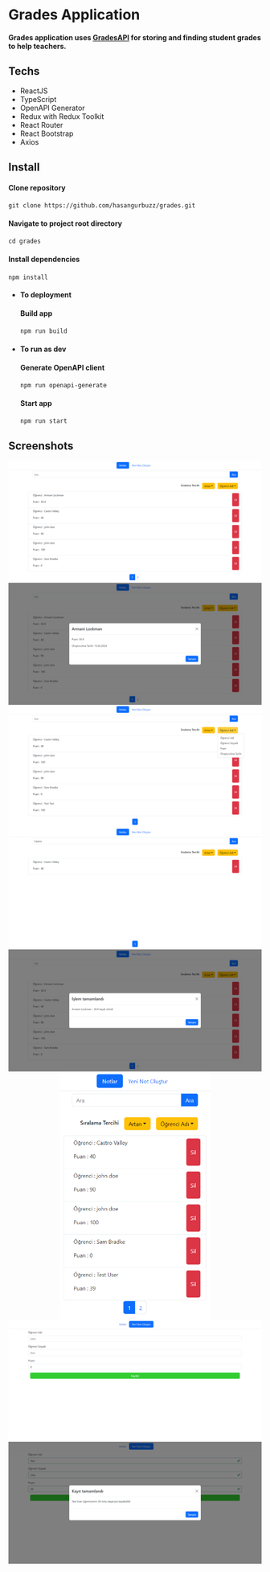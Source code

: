 # Grades Application

#### Grades application uses [GradesAPI](https://github.com/hasangurbuzz/grades-api) for storing and finding student grades to help teachers.

## Techs

- ReactJS
- TypeScript
- OpenAPI Generator
- Redux with Redux Toolkit
- React Router
- React Bootstrap
- Axios

## Install
#### Clone repository
```
git clone https://github.com/hasangurbuzz/grades.git
```

#### Navigate to project root directory
```
cd grades
```

#### Install dependencies
```
npm install
```

- #### To deployment
  #### Build app
    ```
    npm run build
    ```  

- #### To run as dev
    #### Generate OpenAPI client
    ```
    npm run openapi-generate
    ```
    #### Start app
    ```
    npm run start
    ```
    

## Screenshots

<div style="display: flex; flex-direction: column; justify-content: center; align-items: center">
    <img src="https://raw.githubusercontent.com/hasangurbuzz/grades/master/ss/home-d.png">
    <img src="https://raw.githubusercontent.com/hasangurbuzz/grades/master/ss/home_detail-d.png">
    <img src="https://raw.githubusercontent.com/hasangurbuzz/grades/master/ss/home-sort-d.png">
    <img src="https://raw.githubusercontent.com/hasangurbuzz/grades/master/ss/home-search-d.png">
    <img src="https://raw.githubusercontent.com/hasangurbuzz/grades/master/ss/home-delete-d.png">
    <div style="display: flex; justify-content: center; width: 100%;">
        <img width="300" src="https://raw.githubusercontent.com/hasangurbuzz/grades/master/ss/home-m.png">
    </div>
    <img src="https://raw.githubusercontent.com/hasangurbuzz/grades/master/ss/create-d.png">
    <img src="https://raw.githubusercontent.com/hasangurbuzz/grades/master/ss/create-info-d.png">
</div>